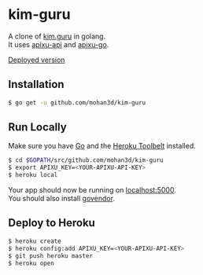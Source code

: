 
# kim-guru
A clone of [kim.guru](https://kim.guru/) in golang.   
It uses [apixu-api](https://www.apixu.com/api.aspx) and [apixu-go](https://github.com/mohan3d/apixu-go).    

[Deployed version](https://kim-guru-clone.herokuapp.com/)


## Installation
```sh
$ go get -u github.com/mohan3d/kim-guru
```

## Run Locally
Make sure you have [Go](http://golang.org/doc/install) and the [Heroku Toolbelt](https://toolbelt.heroku.com/) installed.

```sh
$ cd $GOPATH/src/github.com/mohan3d/kim-guru
$ export APIXU_KEY=<YOUR-APIXU-API-KEY>
$ heroku local
```

Your app should now be running on [localhost:5000](http://localhost:5000/).    
You should also install [govendor](https://github.com/kardianos/govendor).

## Deploy to Heroku
```sh
$ heroku create
$ heroku config:add APIXU_KEY=<YOUR-APIXU-API-KEY>
$ git push heroku master
$ heroku open
```